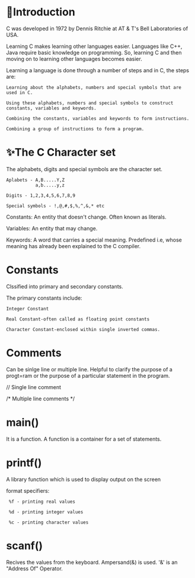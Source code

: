 # 🌟Introduction

C was developed in 1972 by Dennis Ritchie at AT & T's Bell Laboratories of USA.

Learning C makes learning other languages easier. Languages like C++, Java require basic knowledge on programming.
So, learning C and then moving on to learning other languages becomes easier.

Learning a language is done through a number of steps and in C, the steps are:

    Learning about the alphabets, numbers and special symbols that are used in C.
    
    Using these alphabets, numbers and special symbols to construct constants, variables and keywords.
    
    Combining the constants, variables and keywords to form instructions.
    
    Combining a group of instructions to form a program.
    
# ✨The C Character set
The alphabets, digits and special symbols are the character set.

    Aplabets - A,B.....Y,Z
               a,b.....y,z
               
    Digits - 1,2,3,4,5,6,7,8,9
    
    Special symbols - !,@,#,$,%,^,&,* etc
    
Constants: An entity that doesn't change. Often known as literals.

Variables: An entity that may change.

Keywords: A word that carries a special meaning. Predefined i.e, whose meaning has already been explained to the C compiler.

# Constants

Clssified into primary and secondary constants.

The primary constants include:
    
    Integer Constant
    
    Real Constant-often called as floating point constants
    
    Character Constant-enclosed within single inverted commas.
    
# Comments

Can be sinlge line or multiple line. Helpful to clarify the purpose of a progt=ram or the purpose of a particular statement in the program.

// Single line comment 

/* Multiple line comments */

# main()
It is a function. A function is a container for a set of statements.

# printf()
A library function which is used to display output on the screen

format specifiers:

     %f - printing real values
     
     %d - printing integer values
     
     %c - printing character values
     
# scanf()
Recives the values from the keyboard. Ampersand(&) is used. '&' is an "Address Of" Operator.




